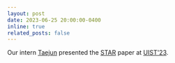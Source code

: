 ```yaml
---
layout: post
date: 2023-06-25 20:00:00-0400
inline: true
related_posts: false
---
```


 Our intern [Taejun](https://taejun13.github.io/) presented the [STAR](http://tinyurl.com/UIST-STAR) paper at [UIST'23](https://www.youtube.com/live/IiKX6HRSiSk?si=EkP3-bXo1gxDgae3&t=10589). 